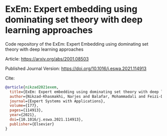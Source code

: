 # ExEm: Expert embedding using dominating set theory with deep learning approaches

Code repository of the ExEm: Expert Embedding using dominating set theory with deep learning approaches

Article:
https://arxiv.org/abs/2001.08503

Published Journal Version:
https://doi.org/10.1016/j.eswa.2021.114913

Cite:
```bib
@article{nikzad2021exem,
  title={ExEm: Expert embedding using dominating set theory with deep learning approaches},
  author={Nikzad-Khasmakhi, Narjes and Balafar, Mohammadali and Feizi-Derakhshi, Mohammad-Reza and Motamed, Cina},
  journal={Expert Systems with Applications},
  volume={177},
  pages={114913},
  year={2021},
  doi={10.1016/j.eswa.2021.114913},
  publisher={Elsevier}
}

